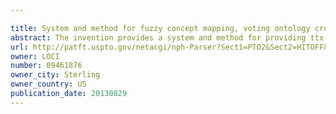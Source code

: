```yaml
---

title: System and method for fuzzy concept mapping, voting ontology crowd sourcing, and technology prediction
abstract: The invention provides a system and method for providing ttx-based categorization services and a categorized commonplace of shared information. Currency of the contents is improved by a process called conjuring/concretizing wherein users' thoughts are rapidly infused into the Map. As a new idea is sought, a goal is created for a search. After the goal idea is found, a ttx is concretized and categorized. The needs met by such a Map are prior art searching, competitive environmental scanning, competitive analysis study repository management and reuse, innovation gap analysis indication, novelty checking, technology value prediction, investment area indication and planning, and product technology comparison and feature planning.
url: http://patft.uspto.gov/netacgi/nph-Parser?Sect1=PTO2&Sect2=HITOFF&p=1&u=%2Fnetahtml%2FPTO%2Fsearch-adv.htm&r=1&f=G&l=50&d=PALL&S1=09461876&OS=09461876&RS=09461876
owner: LOCI
number: 09461876
owner_city: Sterling
owner_country: US
publication_date: 20130829
---
```

